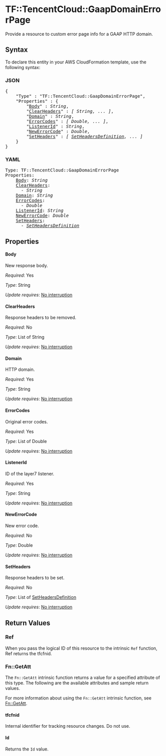 # TF::TencentCloud::GaapDomainErrorPage

Provide a resource to custom error page info for a GAAP HTTP domain.

## Syntax

To declare this entity in your AWS CloudFormation template, use the following syntax:

### JSON

<pre>
{
    "Type" : "TF::TencentCloud::GaapDomainErrorPage",
    "Properties" : {
        "<a href="#body" title="Body">Body</a>" : <i>String</i>,
        "<a href="#clearheaders" title="ClearHeaders">ClearHeaders</a>" : <i>[ String, ... ]</i>,
        "<a href="#domain" title="Domain">Domain</a>" : <i>String</i>,
        "<a href="#errorcodes" title="ErrorCodes">ErrorCodes</a>" : <i>[ Double, ... ]</i>,
        "<a href="#listenerid" title="ListenerId">ListenerId</a>" : <i>String</i>,
        "<a href="#newerrorcode" title="NewErrorCode">NewErrorCode</a>" : <i>Double</i>,
        "<a href="#setheaders" title="SetHeaders">SetHeaders</a>" : <i>[ <a href="setheadersdefinition.md">SetHeadersDefinition</a>, ... ]</i>
    }
}
</pre>

### YAML

<pre>
Type: TF::TencentCloud::GaapDomainErrorPage
Properties:
    <a href="#body" title="Body">Body</a>: <i>String</i>
    <a href="#clearheaders" title="ClearHeaders">ClearHeaders</a>: <i>
      - String</i>
    <a href="#domain" title="Domain">Domain</a>: <i>String</i>
    <a href="#errorcodes" title="ErrorCodes">ErrorCodes</a>: <i>
      - Double</i>
    <a href="#listenerid" title="ListenerId">ListenerId</a>: <i>String</i>
    <a href="#newerrorcode" title="NewErrorCode">NewErrorCode</a>: <i>Double</i>
    <a href="#setheaders" title="SetHeaders">SetHeaders</a>: <i>
      - <a href="setheadersdefinition.md">SetHeadersDefinition</a></i>
</pre>

## Properties

#### Body

New response body.

_Required_: Yes

_Type_: String

_Update requires_: [No interruption](https://docs.aws.amazon.com/AWSCloudFormation/latest/UserGuide/using-cfn-updating-stacks-update-behaviors.html#update-no-interrupt)

#### ClearHeaders

Response headers to be removed.

_Required_: No

_Type_: List of String

_Update requires_: [No interruption](https://docs.aws.amazon.com/AWSCloudFormation/latest/UserGuide/using-cfn-updating-stacks-update-behaviors.html#update-no-interrupt)

#### Domain

HTTP domain.

_Required_: Yes

_Type_: String

_Update requires_: [No interruption](https://docs.aws.amazon.com/AWSCloudFormation/latest/UserGuide/using-cfn-updating-stacks-update-behaviors.html#update-no-interrupt)

#### ErrorCodes

Original error codes.

_Required_: Yes

_Type_: List of Double

_Update requires_: [No interruption](https://docs.aws.amazon.com/AWSCloudFormation/latest/UserGuide/using-cfn-updating-stacks-update-behaviors.html#update-no-interrupt)

#### ListenerId

ID of the layer7 listener.

_Required_: Yes

_Type_: String

_Update requires_: [No interruption](https://docs.aws.amazon.com/AWSCloudFormation/latest/UserGuide/using-cfn-updating-stacks-update-behaviors.html#update-no-interrupt)

#### NewErrorCode

New error code.

_Required_: No

_Type_: Double

_Update requires_: [No interruption](https://docs.aws.amazon.com/AWSCloudFormation/latest/UserGuide/using-cfn-updating-stacks-update-behaviors.html#update-no-interrupt)

#### SetHeaders

Response headers to be set.

_Required_: No

_Type_: List of <a href="setheadersdefinition.md">SetHeadersDefinition</a>

_Update requires_: [No interruption](https://docs.aws.amazon.com/AWSCloudFormation/latest/UserGuide/using-cfn-updating-stacks-update-behaviors.html#update-no-interrupt)

## Return Values

### Ref

When you pass the logical ID of this resource to the intrinsic `Ref` function, Ref returns the tfcfnid.

### Fn::GetAtt

The `Fn::GetAtt` intrinsic function returns a value for a specified attribute of this type. The following are the available attributes and sample return values.

For more information about using the `Fn::GetAtt` intrinsic function, see [Fn::GetAtt](https://docs.aws.amazon.com/AWSCloudFormation/latest/UserGuide/intrinsic-function-reference-getatt.html).

#### tfcfnid

Internal identifier for tracking resource changes. Do not use.

#### Id

Returns the <code>Id</code> value.

